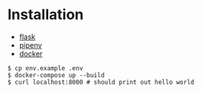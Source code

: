 # Installation

- [flask](http://flask.pocoo.org/)
- [pipenv](https://docs.pipenv.org/)
- [docker](https://www.docker.com/)

```
$ cp env.example .env
$ docker-compose up --build
$ curl localhost:8000 # should print out hello world
```

